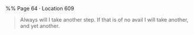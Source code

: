 %% Page 64 · Location 609 
> Always will I take another step. If that is of no avail I will take another, and yet another. 
